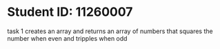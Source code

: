 # Student ID: 11260007

task 1 creates an array and returns an array of numbers that squares the number when even and tripples when odd
